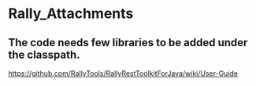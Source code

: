 # Rally_Attachments
## The code needs few libraries to be added under the classpath.

https://github.com/RallyTools/RallyRestToolkitForJava/wiki/User-Guide

